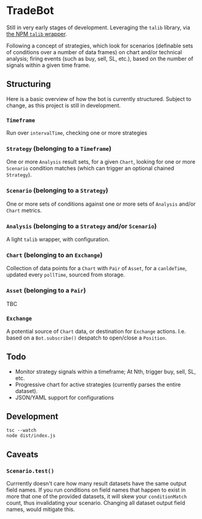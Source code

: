 # TradeBot
Still in very early stages of development. Leveraging the `talib` library, via [the NPM `talib` wrapper](https://www.npmjs.com/package/talib).

Following a concept of strategies, which look for scenarios (definable sets of conditions over a number of data frames) on chart and/or technical analysis; firing events (such as buy, sell, SL, etc.), based on the number of signals within a given time frame.

## Structuring
Here is a basic overview of how the bot is currently structured. Subject to change, as this project is still in development.

### `Timeframe`
Run over `intervalTime`, checking one or more strategies

### `Strategy` (belonging to a `Timeframe`)
One or more `Analysis` result sets, for a given `Chart`, looking for one or more `Scenario` condition matches (which can trigger an optional chained `Strategy`).

### `Scenario` (belonging to a `Strategy`)
One or more sets of conditions against one or more sets of `Analysis` and/or `Chart` metrics.

### `Analysis` (belonging to a `Strategy` and/or `Scenario`)
A light `talib` wrapper, with configuration.

### `Chart` (belonging to an `Exchange`)
Collection of data points for a `Chart` with `Pair` of `Asset`, for a `canldeTime`, updated every `pollTime`, sourced from storage.

### `Asset` (belonging to a `Pair`)
TBC

### `Exchange`
A potential source of `Chart` data, or destination for `Exchange` actions. I.e. based on a `Bot.subscribe()` despatch to open/close a `Position`.

## Todo

- Monitor strategy signals within a timeframe; At Nth, trigger buy, sell, SL, etc.
- Progressive chart for active strategies (currently parses the entire dataset).
- JSON/YAML support for configurations

## Development
```
tsc --watch
node dist/index.js
```

## Caveats

### `Scenario.test()`
Currrently doesn't care how many result datasets have the same output field names. If you run conditions on field names that happen to exist in more that one of the provided datasets, it will skew your `conditionMatch` count, thus invalidating your scenario. Changing all dataset output field names, would mitigate this.